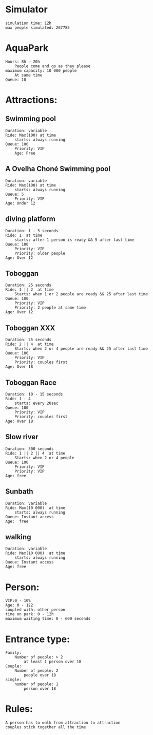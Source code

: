 # Simulator
	simulation time: 12h
	max people simulated: 267785

# AquaPark
	Hours: 8h – 20h
		People come and go as they please
	maximum capacity: 10 000 people
		At same time
	Queue: 10


# Attractions:
## Swimming pool
	Duration: variable
	Ride: Max(100) at time
		starts: always running
	Queue: 100
		Priority: VIP
		Age: Free
## A Ovelha Choné Swimming pool
	Duration: variable
	Ride: Max(100) at time
		starts: always running
	Queue: 5
		Priority: VIP
	Age: Under 12
## diving platform
	Duration: 1 - 5 seconds
	Ride: 1  at time
		starts: after 1 person is ready && 5 after last time
	Queue: 100
		Priority: VIP
		Priority: older people
	Age: Over 12
## Toboggan
	Duration: 25 seconds
	Ride: 1 || 2  at time
		Starts: when 1 or 2 people are ready && 25 after last time
	Queue: 100
		Priority: VIP
		Priority: 2 people at same time
	Age: Over 12
## Toboggan XXX
	Duration: 25 seconds
	Ride: 2 || 4  at time
		Starts: when 2 or 4 people are ready && 25 after last time
	Queue: 100
		Priority: VIP
		Priority: couples first
	Age: Over 18
## Toboggan Race
	Duration: 10 - 15 seconds
	Ride: 1 - 4
		starts: every 20sec
	Queue: 100
		Priority: VIP
		Priority: couples first
	Age: Over 18
## Slow river
	Duration: 300 seconds
	Ride: 1 || 2 || 4  at time
		Starts: when 2 or 4 people
	Queue: 100
		Priority: VIP
		Priority: VIP
	Age: free
## Sunbath
	Duration: variable
	Ride: Max(10 000)  at time
		starts: always running
	Queue: Instant access
	Age:  free
## walking
	Duration: variable
	Ride: Max(10 000)  at time
		starts: always running
	Queue: Instant access
	Age: free

# Person:
	VIP:0 - 10%
	Age: 0 - 122
	coupled with: other person
	time on park: 0 - 12h
	maximum waiting time: 0 - 600 seconds

# Entrance type:
	Family:
		Number of people: > 2
			at least 1 person over 18
	Couple:
		Number of people: 2
			people over 18
	simgle:
		number of people: 1
			person over 18

# Rules:
	A person has to walk from attraction to attraction
	couples stick together all the time
